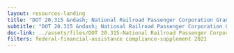 ```yaml
---
layout: resources-landing
title: "DOT 20.315 &ndash; National Railroad Passenger Corporation Grants"
subtitle: "DOT 20.315 &ndash; National Railroad Passenger Corporation Grants"
doc-link: ../assets/files/DOT 20.315-National Railroad Passenger Corporation Grants ADD2.pdf
filters: federal-financial-assistance compliance-supplement 2021
---
```

